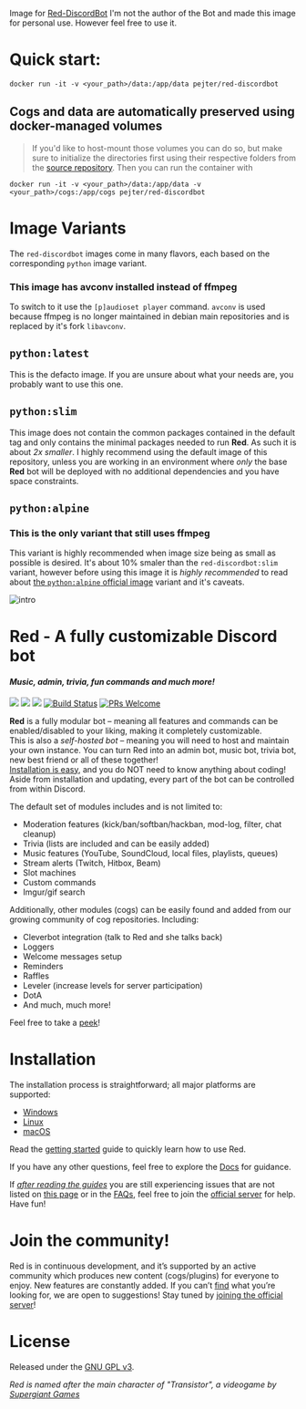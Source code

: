 Image for [Red-DiscordBot](https://github.com/Cog-Creators/Red-DiscordBot)
I'm not the author of the Bot and made this image for personal use. However feel free to use it.

# Quick start:
`docker run -it -v <your_path>/data:/app/data pejter/red-discordbot`
## Cogs and data are automatically preserved using docker-managed volumes
> If you'd like to host-mount those volumes you can do so, but make sure to initialize the directories first using their respective folders from the [source repository](https://github.com/Cog-Creators/Red-DiscordBot). Then you can run the container with

`docker run -it -v <your_path>/data:/app/data -v <your_path>/cogs:/app/cogs pejter/red-discordbot`

# Image Variants

The `red-discordbot` images come in many flavors, each based on the corresponding `python` image variant.

### This image has avconv installed instead of ffmpeg
To switch to it use the `[p]audioset player` command. `avconv` is used because ffmpeg is no longer maintained in debian main repositories and is replaced by it's fork `libavconv`.

## `python:latest`

This is the defacto image. If you are unsure about what your needs are, you probably want to use this one.

## `python:slim`

This image does not contain the common packages contained in the default tag and only contains the minimal packages needed to run **Red**.
As such it is about *2x smaller*. I highly recommend using the default image of this repository, unless you are working in an environment where *only* the base **Red** bot will be deployed with no additional dependencies and you have space constraints.

## `python:alpine`
### This is the only variant that still uses ffmpeg
This variant is highly recommended when image size being as small as possible is desired. It's about 10% smaler than the `red-discordbot:slim` variant, however before using this image it is *highly recommended* to read about [the `python:alpine` official image](https://hub.docker.com/_/python) variant and it's caveats.

![intro](http://i.imgur.com/RgGlNpQ.jpg)

# Red - A fully customizable Discord bot
#### *Music, admin, trivia, fun commands and much more!*
[![](https://img.shields.io/badge/Support-me!-orange.svg)](https://www.patreon.com/Twentysix26)  [![](https://img.shields.io/badge/discord-py-blue.svg)](https://github.com/Rapptz/discord.py) [![](https://discordapp.com/api/guilds/133049272517001216/widget.png?style=shield)](https://discord.gg/red) [![Build Status](https://api.travis-ci.org/Cog-Creators/Red-DiscordBot.svg?branch=develop)](https://travis-ci.org/Cog-Creators/Red-DiscordBot) [![PRs Welcome](https://img.shields.io/badge/PRs-welcome-brightgreen.svg?style=flat-square)](http://makeapullrequest.com)

**Red** is a fully modular bot – meaning all features and commands can be enabled/disabled to your liking, making it completely customizable.  
This is also a *self-hosted bot* – meaning you will need to host and maintain your own instance. You can turn Red into an admin bot, music bot, trivia bot, new best friend or all of these together!  
[Installation is easy](https://twentysix26.github.io/Red-Docs/), and you do NOT need to know anything about coding! Aside from installation and updating, every part of the bot can be controlled from within Discord.

The default set of modules includes and is not limited to:
* Moderation features (kick/ban/softban/hackban, mod-log, filter, chat cleanup)
* Trivia (lists are included and can be easily added)
* Music features (YouTube, SoundCloud, local files, playlists, queues)
* Stream alerts (Twitch, Hitbox, Beam)
* Slot machines
* Custom commands
* Imgur/gif search

Additionally, other modules (cogs) can be easily found and added from our growing community of cog repositories. Including:
* Cleverbot integration (talk to Red and she talks back)
* Loggers
* Welcome messages setup
* Reminders
* Raffles
* Leveler (increase levels for server participation)
* DotA
* And much, much more!

Feel free to take a [peek](https://cogs.red/)!

# Installation

The installation process is straightforward; all major platforms are supported:
* [Windows](https://twentysix26.github.io/Red-Docs/red_install_windows/)
* [Linux](https://twentysix26.github.io/Red-Docs/red_install_linux/)
* [macOS](https://twentysix26.github.io/Red-Docs/red_install_mac/)

Read the [getting started](https://twentysix26.github.io/Red-Docs/red_getting_started/) guide to quickly learn how to use Red.  

If you have any other questions, feel free to explore the [Docs](https://twentysix26.github.io/Red-Docs/) for guidance.

If [*after reading the guides*](https://twentysix26.github.io/Red-Docs/) you are still experiencing issues that are not listed on [this page](https://twentysix26.github.io/Red-Docs/red_guide_troubleshooting/) or in the [FAQs](https://twentysix26.github.io/Red-Docs/red_faq/), feel free to join the [official server](https://discord.gg/red) for help.  
Have fun!

# Join the community!

Red is in continuous development, and it’s supported by an active community which produces new content (cogs/plugins) for everyone to enjoy. New features are constantly added. If you can’t [find](https://cogs.red/) what you’re looking for, we are open to suggestions! Stay tuned by [joining the official server](https://discord.gg/red)!

# License

Released under the [GNU GPL v3](LICENSE).

*Red is named after the main character of "Transistor", a videogame by [Supergiant Games](https://www.supergiantgames.com/games/transistor/)*
